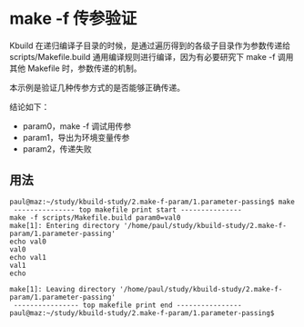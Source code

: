 # make -f 传参验证

Kbuild 在递归编译子目录的时候，是通过遍历得到的各级子目录作为参数传递给 scripts/Makefile.build 通用编译规则进行编译，因为有必要研究下 make -f 调用其他 Makefile 时，参数传递的机制。

本示例是验证几种传参方式的是否能够正确传递。

结论如下：

- param0，make -f 调试用传参
- param1，导出为环境变量传参
- param2，传递失败

## 用法

```
paul@maz:~/study/kbuild-study/2.make-f-param/1.parameter-passing$ make
 --------------- top makefile print start ---------------
make -f scripts/Makefile.build param0=val0
make[1]: Entering directory '/home/paul/study/kbuild-study/2.make-f-param/1.parameter-passing'
echo val0
val0
echo val1
val1
echo 

make[1]: Leaving directory '/home/paul/study/kbuild-study/2.make-f-param/1.parameter-passing'
 ---------------- top makefile print end ----------------
paul@maz:~/study/kbuild-study/2.make-f-param/1.parameter-passing$
```

